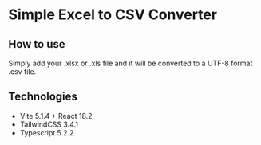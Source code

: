 # Simple Excel to CSV Converter

## How to use

Simply add your .xlsx or .xls file and it will be converted to a UTF-8 format .csv file.

## Technologies

- Vite 5.1.4 + React 18.2
- TailwindCSS 3.4.1
- Typescript 5.2.2